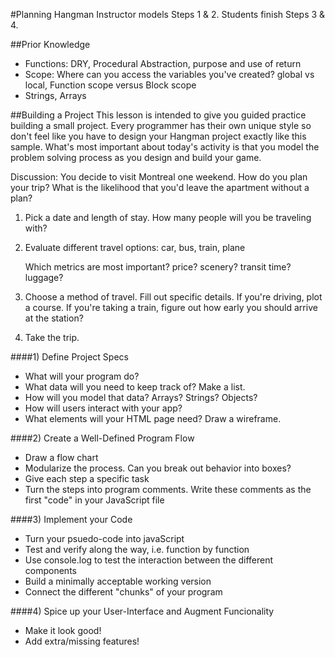 #Planning Hangman
Instructor models Steps 1 & 2. Students finish Steps 3 & 4.

##Prior Knowledge
- Functions: DRY, Procedural Abstraction, purpose and use of return
- Scope: Where can you access the variables you've created? global vs local, Function scope versus Block scope
- Strings, Arrays

##Building a Project
This lesson is intended to give you guided practice building a small project. Every programmer has their own unique style so don't feel like you have to design your Hangman project exactly like this sample. What's most important about today's activity is that you model the problem solving process as you design and build your game. 

Discussion: You decide to visit Montreal one weekend. How do you plan your trip? What is the likelihood that you'd leave the apartment without a plan?

  1) Pick a date and length of stay. How many people will you be traveling with?
  
  2) Evaluate different travel options: car, bus, train, plane
  
     Which metrics are most important? price? scenery? transit time? luggage? 
     
  3) Choose a method of travel. Fill out specific details. If you're driving, plot a course. If you're taking a train, figure out how early you should arrive at the station?
  
  4) Take the trip.



####1) Define Project Specs
- What will your program do? 
- What data will you need to keep track of? Make a list.
- How will you model that data? Arrays? Strings? Objects?
- How will users interact with your app?
- What elements will your HTML page need? Draw a wireframe.

####2) Create a Well-Defined Program Flow
- Draw a flow chart
- Modularize the process. Can you break out behavior into boxes?
- Give each step a specific task
- Turn the steps into program comments. Write these comments as the first "code" in your JavaScript file

####3) Implement your Code
- Turn your psuedo-code into javaScript
- Test and verify along the way, i.e. function by function
- Use console.log to test the interaction between the different components
- Build a minimally acceptable working version
- Connect the different "chunks" of your program 

####4) Spice up your User-Interface and Augment Funcionality
- Make it look good!
- Add extra/missing features!
